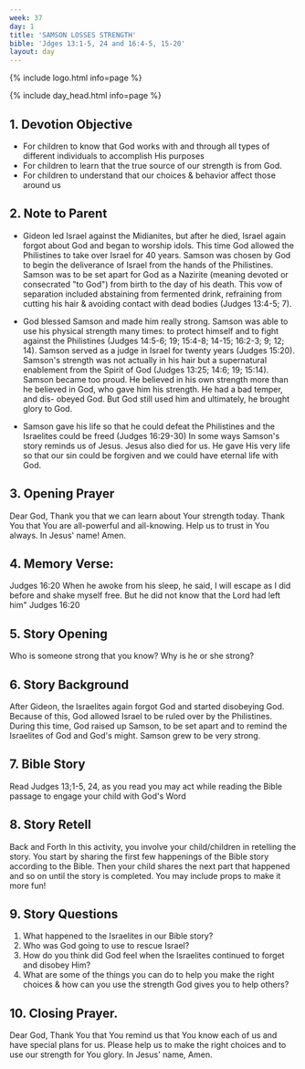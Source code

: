 ```yaml
---
week: 37
day: 1
title: 'SAMSON LOSSES STRENGTH'
bible: 'Jdges 13:1-5, 24 and 16:4-5, 15-20'
layout: day
---
```



{% include logo.html info=page %}

{% include day_head.html info=page %}

## 1. Devotion Objective
- For children to know that God works with and through all types of different individuals to accomplish His purposes
- For children to learn that the true source of our strength is from God.
- For children to understand that our choices & behavior affect those around us

## 2. Note to Parent
- Gideon led Israel against the Midianites, but after he died, Israel again forgot about God and began to worship idols. This time God allowed the Philistines to take over Israel for 40 years. Samson was chosen by God to begin the deliverance of Israel from the hands of the Philistines. Samson was to be set apart for God as a Nazirite (meaning devoted or consecrated "to God") from birth to the day of his death. This vow of separation included abstaining from fermented drink, refraining from cutting his hair & avoiding contact with dead bodies (Judges 13:4-5; 7).

- God blessed Samson and made him really strong. Samson was able to use his physical strength many times: to protect himself and to fight against the Philistines (Judges 14:5-6; 19; 15:4-8; 14-15; 16:2-3; 9; 12; 14). Samson served as a judge in Israel for twenty years (Judges 15:20). Samson's strength was not actually in his hair but a supernatural enablement from the Spirit of God (Judges 13:25; 14:6; 19; 15:14). Samson became too proud. He believed in his own strength more than he believed in God, who gave him his strength. He had a bad temper, and dis- obeyed God. But God still used him and ultimately, he brought glory to God.

- Samson gave his life so that he could defeat the Philistines and the Israelites could be freed (Judges 16:29-30) In some ways Samson's story reminds us of Jesus. Jesus also died for us. He gave His very life so that our sin could be forgiven and we could have eternal life with God.

## 3. Opening Prayer
 Dear God, Thank you that we can learn about Your strength today. Thank You that You are all-powerful and all-knowing. Help us to trust in You always. In Jesus' name! Amen.

## 4. Memory Verse:
Judges 16:20 When he awoke from his sleep, he said, I will escape as I did before and shake myself free. But he did not know that the Lord had left him" Judges 16:20

## 5. Story Opening
Who is someone strong that you know? Why is he or she strong?

## 6. Story Background
After Gideon, the Israelites again forgot God and started disobeying God. Because of this, God allowed Israel to be ruled over by the Philistines. During this time, God raised up Samson, to be set apart and to remind the Israelites of God and God's might. Samson grew to be very strong.

## 7. Bible Story
Read Judges 13;1-5, 24, as you read you may act while reading the Bible passage to engage your child with God's Word

## 8. Story Retell
Back and Forth In this activity, you involve your child/children in retelling the story. You start by sharing the first few happenings of the Bible story according to the Bible. Then your child shares the next part that happened and so on until the story is completed. You may include props to make it more fun!

## 9. Story Questions
1. What happened to the Israelites in our Bible story?
2. Who was God going to use to rescue Israel?
3. How do you think did God feel when the Israelites continued to forget and disobey Him?
4. What are some of the things you can do to help you make the right choices & how can you use the strength God gives you to help others?

## 10. Closing Prayer.
Dear God, Thank You that You remind us that You know each of us and have special plans for us. Please help us to make the right choices and to use our strength for You glory. In Jesus' name, Amen.

